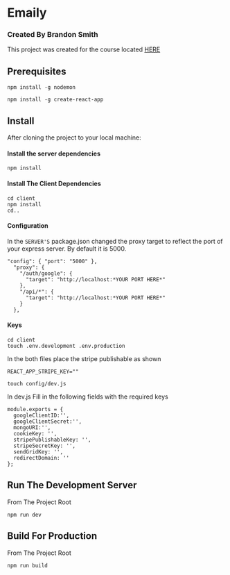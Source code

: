 # Emaily

### Created By Brandon Smith

This project was created for the course located [HERE](https://www.udemy.com/node-with-react-fullstack-web-development/learn/v4/overview)

## Prerequisites

```
npm install -g nodemon
```

```
npm install -g create-react-app
```

## Install

After cloning the project to your local machine:

#### Install the server dependencies

```
npm install
```

#### Install The Client Dependencies

```
cd client
npm install
cd..
```

#### Configuration

In the `SERVER'S` package.json changed the proxy target to reflect the port of your express server. By default it is 5000.

```
"config": { "port": "5000" },
  "proxy": {
    "/auth/google": {
      "target": "http://localhost:*YOUR PORT HERE*"
    },
    "/api/*": {
      "target": "http://localhost:*YOUR PORT HERE*"
    }
  },
```

#### Keys

```
cd client
touch .env.development .env.production
```

In the both files place the stripe publishable as shown

```
REACT_APP_STRIPE_KEY=""
```

```
touch config/dev.js
```

In dev.js Fill in the following fields with the required keys

```
module.exports = {
  googleClientID:'',
  googleClientSecret:'',
  mongoURI:'',
  cookieKey: '',
  stripePublishableKey: '',
  stripeSecretKey: '',
  sendGridKey: '',
  redirectDomain: ''
};
```

## Run The Development Server

From The Project Root

```
npm run dev
```

## Build For Production

From The Project Root

```
npm run build
```

##
